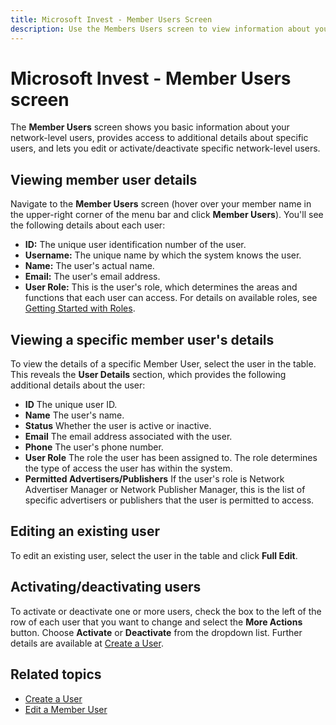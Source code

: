 ```yaml
---
title: Microsoft Invest - Member Users Screen
description: Use the Members Users screen to view information about your network-level users and to edit or activate/deactivate specific network-level users.
---
```


# Microsoft Invest - Member Users screen

The **Member Users** screen shows you basic information about your network-level users, provides access to additional details about specific users, and lets you edit or activate/deactivate specific network-level users.

## Viewing member user details

Navigate to the **Member Users** screen (hover over your member name in the upper-right corner of the menu bar and click **Member Users**). You'll see the following details about each user:

- **ID:** The unique user identification number of the user.
- **Username:** The unique name by which the system knows the user.
- **Name:** The user's actual name.
- **Email:** The user's email address.
- **User Role:** This is the user's role, which determines the areas and functions that each user can access. For details on available roles, see [Getting Started with Roles](./getting-started-with-roles.md).

## Viewing a specific member user's details

To view the details of a specific Member User, select the user in the table. This reveals the **User Details** section, which provides the following additional details about the user:

- **ID** The unique user ID.
- **Name** The user's name.
- **Status** Whether the user is active or inactive.
- **Email** The email address associated with the user.
- **Phone** The user's phone number.
- **User Role** The role the user has been assigned to. The role determines the type of access the user has within the system.
- **Permitted Advertisers/Publishers** If the user's role is Network Advertiser Manager or Network Publisher Manager, this is the list of specific advertisers or publishers that the user is permitted to access.

## Editing an existing user

To edit an existing user, select the user in the table and click **Full Edit**.

## Activating/deactivating users

To activate or deactivate one or more users, check the box to the left of the row of each user that you want to change and select the **More Actions** button. Choose **Activate** or **Deactivate** from the dropdown list. Further details are available at [Create a User](./create-a-user.md).

## Related topics

- [Create a User](./create-a-user.md)
- [Edit a Member User](./edit-a-network-user.md)
